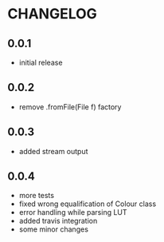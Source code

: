 # CHANGELOG

## 0.0.1

- initial release

## 0.0.2

- remove .fromFile(File f) factory

## 0.0.3

- added stream output

## 0.0.4

- more tests
- fixed wrong equalification of Colour class
- error handling while parsing LUT
- added travis integration
- some minor changes
